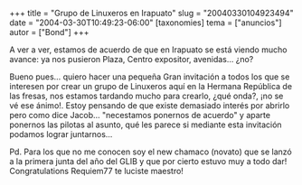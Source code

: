 +++
title = "Grupo de Linuxeros en Irapuato"
slug = "20040330104923494"
date = "2004-03-30T10:49:23-06:00"
[taxonomies]
tema = ["anuncios"]
autor = ["Bond"]
+++

A ver a ver, estamos de acuerdo de que en Irapuato se está viendo mucho
avance: ya nos pusieron Plaza, Centro expositor, avenidas… ¿no?

<!-- more -->
Bueno pues… quiero hacer una pequeña Gran invitación a todos los que se
interesen por crear un grupo de Linuxeros aquí en la Hermana República
de las fresas, nos estamos tardando mucho para crearlo, ¿qué onda?, ¡no
se vé ese ánimo!. Estoy pensando de que existe demasiado interés por
abrirlo pero como dice Jacob… &quot;necestamos ponernos de acuerdo&quot;
y aparte ponernos las pilotas al asunto, qué les parece si mediante esta
invitación podamos lograr juntarnos…

Pd. Para los que no me conocen soy el new chamaco (novato) que se lanzó
a la primera junta del año del GLIB y que por cierto estuvo muy a todo
dar! Congratulations Requiem77 te luciste maestro!

